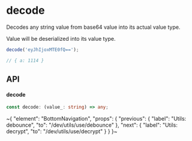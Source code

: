 
# decode

Decodes any string value from base64 value into its actual value type.

Value will be deserialized into its value type.

```ts
decode('eyJhIjoxMTE0fQ==');

// { a: 1114 }
```


## API

#### decode

```ts
const decode: (value_: string) => any;
```


~{
  "element": "BottomNavigation",
  "props": {
    "previous": {
      "label": "Utils: debounce",
      "to": "/dev/utils/use/debounce"
    },
    "next": {
      "label": "Utils: decrypt",
      "to": "/dev/utils/use/decrypt"
    }
  }
}~
